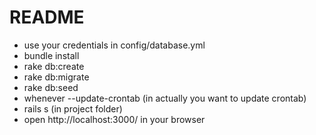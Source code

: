# README

* use your credentials in config/database.yml
* bundle install
* rake db:create
* rake db:migrate
* rake db:seed
* whenever --update-crontab (in actually you want to update crontab)
* rails s (in project folder)
* open http://localhost:3000/ in your browser
